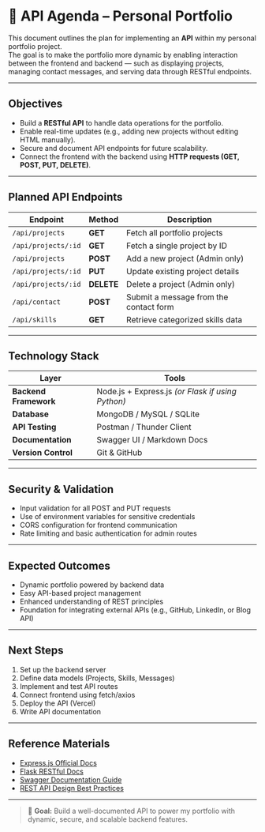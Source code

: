 # 🔗 API Agenda – Personal Portfolio

This document outlines the plan for implementing an **API** within my personal portfolio project.  
The goal is to make the portfolio more dynamic by enabling interaction between the frontend and backend — such as displaying projects, managing contact messages, and serving data through RESTful endpoints.

---

##  Objectives

- Build a **RESTful API** to handle data operations for the portfolio.
- Enable real-time updates (e.g., adding new projects without editing HTML manually).
- Secure and document API endpoints for future scalability.
- Connect the frontend with the backend using **HTTP requests (GET, POST, PUT, DELETE)**.

---

##  Planned API Endpoints

| Endpoint | Method | Description |
|-----------|--------|-------------|
| `/api/projects` | **GET** | Fetch all portfolio projects |
| `/api/projects/:id` | **GET** | Fetch a single project by ID |
| `/api/projects` | **POST** | Add a new project (Admin only) |
| `/api/projects/:id` | **PUT** | Update existing project details |
| `/api/projects/:id` | **DELETE** | Delete a project (Admin only) |
| `/api/contact` | **POST** | Submit a message from the contact form |
| `/api/skills` | **GET** | Retrieve categorized skills data |

---

##  Technology Stack

| Layer | Tools |
|-------|-------|
| **Backend Framework** | Node.js + Express.js *(or Flask if using Python)* |
| **Database** | MongoDB / MySQL / SQLite |
| **API Testing** | Postman / Thunder Client |
| **Documentation** | Swagger UI / Markdown Docs |
| **Version Control** | Git & GitHub |

---

##  Security & Validation

- Input validation for all POST and PUT requests  
- Use of environment variables for sensitive credentials  
- CORS configuration for frontend communication  
- Rate limiting and basic authentication for admin routes  

---

##  Expected Outcomes

- Dynamic portfolio powered by backend data  
- Easy API-based project management  
- Enhanced understanding of REST principles  
- Foundation for integrating external APIs (e.g., GitHub, LinkedIn, or Blog API)

---

##  Next Steps

1. Set up the backend server  
2. Define data models (Projects, Skills, Messages)  
3. Implement and test API routes  
4. Connect frontend using fetch/axios  
5. Deploy the API (Vercel)  
6. Write API documentation  

---

##  Reference Materials

- [Express.js Official Docs](https://expressjs.com/)
- [Flask RESTful Docs](https://flask-restful.readthedocs.io/)
- [Swagger Documentation Guide](https://swagger.io/docs/)
- [REST API Design Best Practices](https://www.restapitutorial.com/)

---

> 🧩 **Goal:** Build a well-documented API to power my portfolio with dynamic, secure, and scalable backend features.

